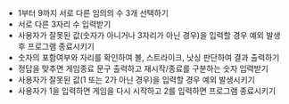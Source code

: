 - 1부터 9까지 서로 다른 임의의 수 3개 선택하기
- 서로 다른 3자리 수 입력받기
- 사용자가 잘못된 값(숫자가 아니거나 3자리가 아닌 경우)을 입력할 경우 예외 발생 후 프로그램 종료시키기
- 숫자의 포함여부와 자리를 확인하여 볼, 스트라이크, 낫싱 판단하여 결과 출력하기
- 정답을 맞추면 게임종료 문구 출력하고 재시작/종료를 구분하는 숫자 입력받기
- 사용자가 잘못된 값(1 또는 2가 아닌 경우)을 입력할 경우 예외 발생시키기
- 사용자가 1을 입력하면 게임을 다시 시작하고 2를 입력하면 프로그램 종료시키기